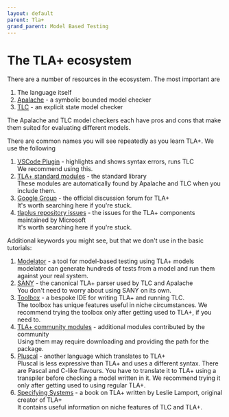 ```yaml
---
layout: default
parent: Tla+
grand_parent: Model Based Testing
---
```

# The TLA+ ecosystem

There are a number of resources in the ecosystem. The most important are

1. The language itself
2. [Apalache](https://github.com/informalsystems/apalache) - a symbolic bounded model checker
3. [TLC](https://github.com/tlaplus/tlaplus) - an explicit state model checker

The Apalache and TLC model checkers each have pros and cons that make them suited for evaluating different models.

There are common names you will see repeatedly as you learn TLA+. We use the following

1. [VSCode Plugin](https://marketplace.visualstudio.com/items?itemName=alygin.vscode-tlaplus) - highlights and shows syntax errors, runs TLC\
We recommend using this.
2. [TLA+ standard modules](https://github.com/tlaplus/tlaplus/tree/master/tlatools/org.lamport.tlatools/src/tla2sany/StandardModules) - the standard library\
These modules are automatically found by Apalache and TLC when you include them.
3. [Google Group](https://groups.google.com/g/tlaplus) - the official discussion forum for TLA+\
It's worth searching here if you're stuck.
4. [tlaplus repository issues](https://github.com/tlaplus/tlaplus/issues) - the issues for the TLA+ components maintained by Microsoft\
It's worth searching here if you're stuck.

Additional keywords you might see, but that we don't use in the basic tutorials:

1. [Modelator](https://modelator.informal.systems/) - a tool for model-based testing using TLA+ models\
modelator can generate hundreds of tests from a model and run them against your real system.
2. [SANY](https://github.com/tlaplus/tlaplus) - the canonical TLA+ parser used by TLC and Apalache\
You don't need to worry about using SANY on its own.
3. [Toolbox](https://github.com/tlaplus/tlaplus) - a bespoke IDE for writing TLA+ and running TLC.\
The toolbox has unique features useful in niche circumstances. We recommend trying the toolbox only after getting used to TLA+, if you need to.
4. [TLA+ community modules](https://github.com/tlaplus/CommunityModules) - additional modules contributed by the community\
Using them may require downloading and providing the path for the package.
5. [Pluscal](https://learntla.com/pluscal/a-simple-spec/) - another language which translates to TLA+\
Pluscal is less expressive than TLA+ and uses a different syntax. There are Pascal and C-like flavours. You have to translate it to TLA+ using a transpiler before checking a model written in it. We recommend trying it only after getting used to using regular TLA+.
6. [Specifying Systems](https://lamport.azurewebsites.net/tla/book-02-08-08.pdf) - a book on TLA+ written by Leslie Lamport, original creator of TLA+\
It contains useful information on niche features of TLC and TLA+.